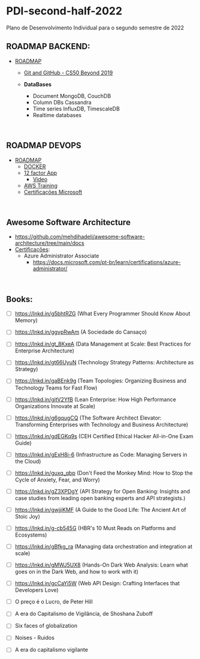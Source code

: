 # PDI-second-half-2022
Plano de Desenvolvimento Individual para o segundo semestre de 2022


## ROADMAP BACKEND:
- [ROADMAP](https://roadmap.sh/backend)
  -   [Git and GitHub - CS50 Beyond 2019](https://www.youtube.com/watch?v=eulnSXkhE7I)   
  
  -   **DataBases**
      -   Document MongoDB, CouchDB
      -   Column DBs Cassandra
      -   Time series InfluxDB, TimescaleDB
      -   Realtime databases

<br>

## ROADMAP DEVOPS
- [ROADMAP](https://roadmap.sh/devops)
  - [DOCKER](https://livro.descomplicandodocker.com.br/chapters/chapter_00.html)
  - [12 factor App](https://12factor.net/pt_br/)
    - [Video](https://www.youtube.com/watch?v=gpJgtED36U4&list)
  - [AWS Training](https://digitalcloud.training/aws-sysops-administrator-associate-free-practice-exam-questions/)   
  - [Certificações Microsoft](https://query.prod.cms.rt.microsoft.com/cms/api/am/binary/RE2PjDI)

<br>

## Awesome Software Architecture
- https://github.com/mehdihadeli/awesome-software-architecture/tree/main/docs
- [Certificações](https://query.prod.cms.rt.microsoft.com/cms/api/am/binary/RE2PjDI):   
  - Azure Administrator Associate 
    - https://docs.microsoft.com/pt-br/learn/certifications/azure-administrator/   

<br>

## Books:
- [ ] https://lnkd.in/g5bhtRZG (What Every Programmer Should Know About Memory)
- [ ] https://lnkd.in/ggvpRwAm (A Sociedade do Cansaço)
- [ ] https://lnkd.in/gt_8KxeA (Data Management at Scale: Best Practices for Enterprise Architecture)
- [ ] https://lnkd.in/gt66UyuN (Technology Strategy Patterns: Architecture as Strategy)
- [ ] https://lnkd.in/gaBEnk9g (Team Topologies: Organizing Business and Technology Teams for Fast Flow)
- [ ] https://lnkd.in/gitV2YfB (Lean Enterprise: How High Performance Organizations Innovate at Scale)
- [ ] https://lnkd.in/g6gqugCQ (The Software Architect Elevator: Transforming Enterprises with Technology and Business Architecture)
- [ ] https://lnkd.in/gdEGKq9s (CEH Certified Ethical Hacker All-in-One Exam Guide)
- [ ] https://lnkd.in/gExH8i-6 (Infrastructure as Code: Managing Servers in the Cloud)
- [ ] https://lnkd.in/guxq_qbp (Don't Feed the Monkey Mind: How to Stop the Cycle of Anxiety, Fear, and Worry)
- [ ] https://lnkd.in/gZ3XPDgY (API Strategy for Open Banking: Insights and case studies from leading open banking experts and API strategists.)
- [ ] https://lnkd.in/gwjjiKMF (A Guide to the Good Life: The Ancient Art of Stoic Joy)
- [ ] https://lnkd.in/g-cb545G (HBR's 10 Must Reads on Platforms and Ecosystems)
- [ ] https://lnkd.in/gBfkg_ra (Managing data orchestration and integration at scale)
- [ ] https://lnkd.in/gMWJ5UX8 (Hands-On Dark Web Analysis: Learn what goes on in the Dark Web, and how to work with it)
- [ ] https://lnkd.in/gcCaYi5W (Web API Design: Crafting Interfaces that Developers Love)
- [ ] O preço é o Lucro, de Peter Hill
- [ ] A era do Capitalismo de Vigilância, de Shoshana Zuboff
- [ ] Six faces of globalization
- [ ] Noises - Ruidos
- [ ] A era do capitalismo vigilante

